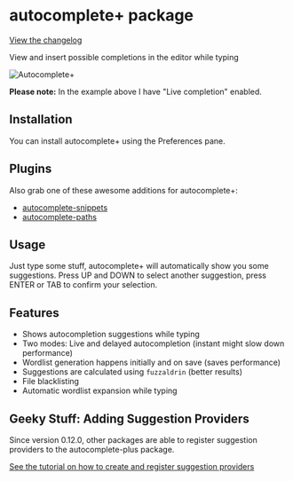 # autocomplete+ package

[View the changelog](https://github.com/saschagehlich/autocomplete-plus/blob/master/CHANGELOG.md)

View and insert possible completions in the editor while typing

![Autocomplete+](http://s14.directupload.net/images/140304/y7r7g5df.gif)

**Please note:** In the example above I have "Live completion" enabled.

## Installation

You can install autocomplete+ using the Preferences pane.

## Plugins

Also grab one of these awesome additions for autocomplete+:

* [autocomplete-snippets](https://atom.io/packages/autocomplete-snippets)
* [autocomplete-paths](https://atom.io/packages/autocomplete-paths)

## Usage

Just type some stuff, autocomplete+ will automatically show you some suggestions.
Press UP and DOWN to select another suggestion, press ENTER or TAB to confirm your selection.

## Features

* Shows autocompletion suggestions while typing
* Two modes: Live and delayed autocompletion (instant might slow down performance)
* Wordlist generation happens initially and on save (saves performance)
* Suggestions are calculated using `fuzzaldrin` (better results)
* File blacklisting
* Automatic wordlist expansion while typing

## Geeky Stuff: Adding Suggestion Providers

Since version 0.12.0, other packages are able to register suggestion providers to the autocomplete-plus package.

[See the tutorial on how to create and register suggestion providers](https://github.com/saschagehlich/autocomplete-plus/wiki/Tutorial:-Registering-and-creating-a-suggestion-provider)
